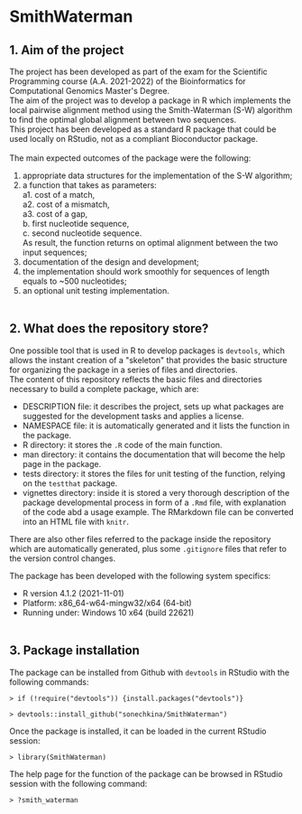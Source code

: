 # SmithWaterman

## 1. Aim of the project

The project has been developed as part of the exam for the Scientific Programming course (A.A. 2021-2022) of the Bioinformatics for Computational Genomics Master's Degree. <br>
The aim of the project was to develop a package in R which implements the local pairwise alignment method using the Smith-Waterman (S-W) algorithm to find the optimal global alignment between two sequences.<br>
This project has been developed as a standard R package that could be used locally on RStudio, not as a compliant Bioconductor package. <br><br>
The main expected outcomes of the package were the following:
1. appropriate data structures for the implementation of the S-W algorithm;
2. a function that takes as parameters: <br>
    a1. cost of a match, <br>
    a2. cost of a mismatch, <br> 
    a3. cost of a gap, <br>
    b. first nucleotide sequence, <br>
    c. second nucleotide sequence. <br>
    As result, the function returns on optimal alignment between the two input sequences; <br>
3. documentation of the design and development;
4. the implementation should work smoothly for sequences of length equals to ~500 nucleotides;
5. an optional unit testing implementation. <br><br>

## 2. What does the repository store?

One possible tool that is used in R to develop packages is `devtools`, which allows the instant creation of a "skeleton" that provides the basic structure for organizing the package in a series of files and directories. <br>
The content of this repository reflects the basic files and directories necessary to build a complete package, which are:
- DESCRIPTION file: it describes the project, sets up what packages are suggested for the development tasks and applies a license.
- NAMESPACE file: it is automatically generated and it lists the function in the package.
- R directory: it stores the `.R` code of the main function.
- man directory: it contains the documentation that will become the help page in the package.
- tests directory: it stores the files for unit testing of the function, relying on the `testthat` package.
- vignettes directory: inside it is stored a very thorough description of the package developmental process in form of a `.Rmd` file, with explanation of the code abd a usage example. The RMarkdown file can be converted into an HTML file with `knitr`.<br>

There are also other files referred to the package inside the repository which are automatically generated, plus some `.gitignore` files that refer to the version control changes.<br>

The package has been developed with the following system specifics:
- R version 4.1.2 (2021-11-01)
- Platform: x86_64-w64-mingw32/x64 (64-bit)
- Running under: Windows 10 x64 (build 22621)<br><br>

## 3. Package installation
The package can be installed from Github with `devtools` in RStudio with the following commands:

```
> if (!require("devtools")) {install.packages("devtools")}

> devtools::install_github("sonechkina/SmithWaterman")
```

Once the package is installed, it can be loaded in the current RStudio session:

```
> library(SmithWaterman)
```

The help page for the function of the package can be browsed in RStudio session with the following command:

```
> ?smith_waterman
```
